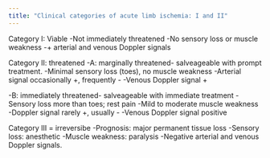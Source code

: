 ```yaml
---
title: "Clinical categories of acute limb ischemia: I and II"
---
```

Category I: Viable
-Not immediately threatened
-No sensory loss or muscle weakness
-+ arterial and venous Doppler signals

Category II: threatened
-A: marginally threatened- salveageable with prompt treatment.
-Minimal sensory loss (toes), no muscle weakness
-Arterial signal occasionally +, frequently -
-Venous Doppler signal +

-B: immediately threatened- salveageable with immediate treatment
-Sensory loss more than toes; rest pain
-Mild to moderate muscle weakness
-Doppler signal rarely +, usually -
-Venous Doppler signal positive

Category III = irreversibe
-Prognosis: major permanent tissue loss
-Sensory loss: anesthetic
-Muscle weakness: paralysis
-Negative arterial and venous Doppler signals.

